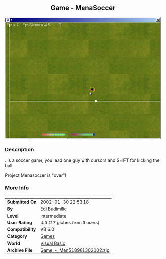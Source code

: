 ﻿<div align="center">

## Game \- MenaSoccer

<img src="PIC20021301655282930.jpg">
</div>

### Description

..is a soccer game, you lead one guy with cursors and SHIFT for kicking the ball.

Project Menasoccer is "over"!
 
### More Info
 


<span>             |<span>
---                |---
**Submitted On**   |2002-01-30 22:53:18
**By**             |[Edi Budimilic](https://github.com/Planet-Source-Code/PSCIndex/blob/master/ByAuthor/edi-budimilic.md)
**Level**          |Intermediate
**User Rating**    |4.5 (27 globes from 6 users)
**Compatibility**  |VB 6\.0
**Category**       |[Games](https://github.com/Planet-Source-Code/PSCIndex/blob/master/ByCategory/games__1-38.md)
**World**          |[Visual Basic](https://github.com/Planet-Source-Code/PSCIndex/blob/master/ByWorld/visual-basic.md)
**Archive File**   |[Game\_\-\_Men518981302002\.zip](https://github.com/Planet-Source-Code/edi-budimilic-game-menasoccer__1-31327/archive/master.zip)








